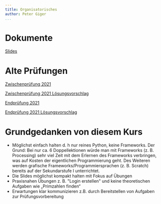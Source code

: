 ```yaml
---
title: Organisatorisches
author: Peter Giger
...
```


# Dokumente

[Slides](slides.html)


# Alte Prüfungen

[Zwischenprüfung 2021](files/Zwischenprüfung_2021.pdf)

[Zwischenprüfung 2021 Lösungsvorschlag](files/Zwischenprüfung_2021_Lösungen.pdf)

[Endprüfung 2021](files/Endprüfung_2021.pdf)

[Endprüfung 2021 Lösungsvorschlag](files/Endprüfung_2021_Lösungen.pdf)


# Grundgedanken von diesem Kurs

- Möglichst einfach halten d. h nur reines Python, keine Frameworks. Der Grund: Bei nur ca. 6 Doppellektionen würde man mit Frameworks (z. B. Processing) sehr viel Zeit mit dem Erlernen des Frameworks verbringen, was auf Kosten der eigentlichen Programmierung geht. Des Weiteren werden grafische Frameworks/Programmiersprachen (z. B. Scratch) bereits auf der Sekundarstufe I unterrichtet.
- Die Slides möglichst kompakt halten mit Fokus auf Übungen
- Praxisnahen Übungen z. B. "Login erstellen" und keine theoretischen Aufgaben wie „Primzahlen finden“
- Erwartungen klar kommunizieren z.B. durch Bereitstellen von Aufgaben zur Prüfungsvorbereitung